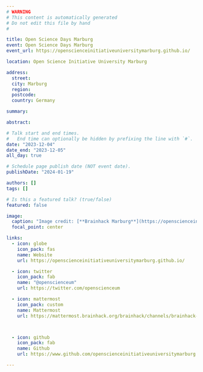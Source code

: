 ```yaml
---
# WARNING
# This content is automatically generated
# Do not edit this file by hand
#

title: Open Science Days Marburg
event: Open Science Days Marburg
event_url: https://openscienceinitiativeuniversitymarburg.github.io/

location: Open Science Initiative University Marburg

address:
  street:
  city: Marburg
  region:
  postcode:
  country: Germany

summary:

abstract:

# Talk start and end times.
#   End time can optionally be hidden by prefixing the line with `#`.
date: "2023-12-04"
date_end: "2023-12-05"
all_day: true

# Schedule page publish date (NOT event date).
publishDate: "2024-01-19"

authors: []
tags: []

# Is this a featured talk? (true/false)
featured: false

image:
  caption: "Image credit: [**Brainhack Marburg**](https://openscienceinitiativeuniversitymarburg.github.io/)"
  focal_point: center

links:
  - icon: globe
    icon_pack: fas
    name: Website
    url: https://openscienceinitiativeuniversitymarburg.github.io/

  - icon: twitter
    icon_pack: fab
    name: "@openscienceum"
    url: https://twitter.com/openscienceum

  - icon: mattermost
    icon_pack: custom
    name: Mattermost
    url: https://mattermost.brainhack.org/brainhack/channels/brainhack-marburg



  - icon: github
    icon_pack: fab
    name: Github
    url: https://www.github.com/openscienceinitiativeuniversitymarburg

---
```

